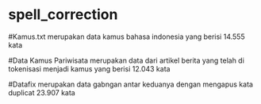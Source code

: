# spell_correction


#Kamus.txt  merupakan data kamus bahasa indonesia yang berisi 14.555 kata


#Data Kamus Pariwisata merupakan data dari artikel berita yang telah di tokenisasi menjadi kamus yang berisi 12.043 kata


#Datafix merupakan data gabngan antar keduanya dengan mengapus kata duplicat 23.907 kata
